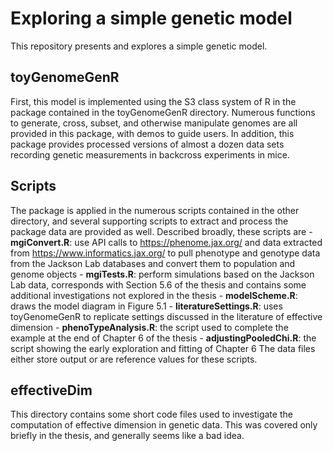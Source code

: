 # Exploring a simple genetic model

This repository presents and explores a simple genetic model.

## toyGenomeGenR

First, this model is implemented using the S3 class system of R in the
package contained in the toyGenomeGenR directory. Numerous functions to
generate, cross, subset, and otherwise manipulate genomes are all
provided in this package, with demos to guide users. In addition, this
package provides processed versions of almost a dozen data sets
recording genetic measurements in backcross experiments in mice.

## Scripts

The package is applied in the numerous scripts contained in the other
directory, and several supporting scripts to extract and process the
package data are provided as well. Described broadly, these scripts
are
	- **mgiConvert.R**: use API calls to https://phenome.jax.org/ and
      data extracted from https://www.informatics.jax.org/ to pull
	  phenotype and genotype data from the Jackson Lab databases and
      convert them to population and genome objects
	- **mgiTests.R**: perform simulations based on the Jackson Lab
	  data, corresponds with Section 5.6 of the thesis and contains
	  some additional investigations not explored in the thesis
	- **modelScheme.R**: draws the model diagram in Figure 5.1
	- **literatureSettings.R**: uses toyGenomeGenR to replicate
	  settings discussed in the literature of effective dimension
	- **phenoTypeAnalysis.R**: the script used to complete the example
	  at the end of Chapter 6 of the thesis
	- **adjustingPooledChi.R**: the script showing the early
	  exploration and fitting of Chapter 6
The data files either store output or are reference values for these
scripts.

## effectiveDim

This directory contains some short code files used to investigate the
computation of effective dimension in genetic data. This was covered
only briefly in the thesis, and generally seems like a bad idea.
